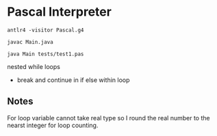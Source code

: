 # Pascal Interpreter

```
antlr4 -visitor Pascal.g4
```

```
javac Main.java 
```

```
java Main tests/test1.pas 
```

nested while loops

- break and continue in if else within loop

## Notes
For loop variable cannot take real type so I round the real number to the nearst integer for loop counting.